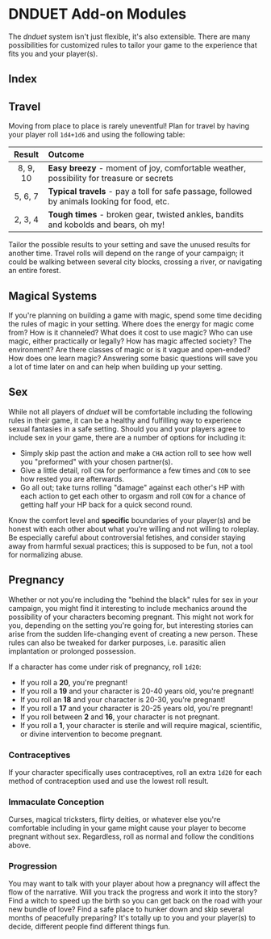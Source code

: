 # DNDUET Add-on Modules
The _dnduet_ system isn't just flexible, it's also extensible. There are many possibilities for customized rules to tailor your game to the experience that fits you and your player(s).

## Index


## Travel
Moving from place to place is rarely uneventful! Plan for travel by having your player roll `1d4+1d6` and using the following table:

| Result | Outcome |
|:---:|:--- |
| 8, 9, 10 | **Easy breezy** - moment of joy, comfortable weather, possibility for treasure or secrets |
| 5, 6, 7 | **Typical travels** - pay a toll for safe passage, followed by animals looking for food, etc. |
| 2, 3, 4 | **Tough times** - broken gear, twisted ankles, bandits and kobolds and bears, oh my! |

Tailor the possible results to your setting and save the unused results for another time. Travel rolls will depend on the range of your campaign; it could be walking between several city blocks, crossing a river, or navigating an entire forest.

## Magical Systems
If you're planning on building a game with magic, spend some time deciding the rules of magic in your setting. Where does the energy for magic come from? How is it channeled? What does it cost to use magic? Who can use magic, either practically or legally? How has magic affected society? The environment? Are there classes of magic or is it vague and open-ended? How does one learn magic? Answering some basic questions will save you a lot of time later on and can help when building up your setting.

## Sex
While not all players of _dnduet_ will be comfortable including the following rules in their game, it can be a healthy and fulfilling way to experience sexual fantasies in a safe setting. Should you and your players agree to include sex in your game, there are a number of options for including it:

- Simply skip past the action and make a `CHA` action roll to see how well you "preformed" with your chosen partner(s).
- Give a little detail, roll `CHA` for performance a few times and `CON` to see how rested you are afterwards.
- Go all out; take turns rolling "damage" against each other's HP with each action to get each other to orgasm and roll `CON` for a chance of getting half your HP back for a quick second round.

Know the comfort level and **specific** boundaries of your player(s) and be honest with each other about what you're willing and not willing to roleplay. Be especially careful about controversial fetishes, and consider staying away from harmful sexual practices; this is supposed to be fun, not a tool for normalizing abuse.

## Pregnancy
Whether or not you're including the "behind the black" rules for sex in your campaign, you might find it interesting to include mechanics around the possibility of your characters becoming pregnant. This might not work for you, depending on the setting you're going for, but interesting stories can arise from the sudden life-changing event of creating a new person. These rules can also be tweaked for darker purposes, i.e. parasitic alien implantation or prolonged possession.

If a character has come under risk of pregnancy, roll `1d20`:

- If you roll a **20**, you're pregnant!
- If you roll a **19** and your character is 20-40 years old, you're pregnant!
- If you roll an **18** and your character is 20-30, you're pregnant!
- If you roll a **17** and your character is 20-25 years old, you're pregnant!
- If you roll between **2** and **16**, your character is not pregnant.
- If you roll a **1**, your character is sterile and will require magical, scientific, or divine intervention to become pregnant.

### Contraceptives
If your character specifically uses contraceptives, roll an extra `1d20` for each method of contraception used and use the lowest roll result.

### Immaculate Conception
Curses, magical tricksters, flirty deities, or whatever else you're comfortable including in your game might cause your player to become pregnant without sex. Regardless, roll as normal and follow the conditions above.

### Progression
You may want to talk with your player about how a pregnancy will affect the flow of the narrative. Will you track the progress and work it into the story? Find a witch to speed up the birth so you can get back on the road with your new bundle of love? Find a safe place to hunker down and skip several months of peacefully preparing? It's totally up to you and your player(s) to decide, different people find different things fun.

